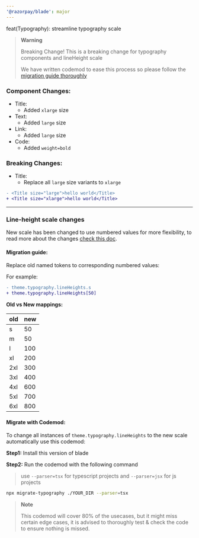 ```yaml
---
'@razorpay/blade': major
---
```


feat(Typography): streamline typography scale

> **Warning**
>
> Breaking Change!
> This is a breaking change for typography components and lineHeight scale
> 
> We have written codemod to ease this process so please follow the [migration guide thoroughly](#breaking-changes)

### Component Changes:

- Title:
  - Added `xlarge` size
- Text:
  - Added `large` size
- Link:
  - Added `large` size
- Code:
  - Added `weight=bold`

### Breaking Changes:

- Title:
  - Replace all `large` size variants to `xlarge`

```diff
- <Title size="large">hello world</Title>
+ <Title size="xlarge">hello world</Title>
```

---

### Line-height scale changes

New scale has been changed to use numbered values for more flexibility, to read more about the changes [check this doc](https://docs.google.com/document/d/16j8dIKuQF9GjDgkhkZwnokVGNeoK7R-7zzIXHCgvveA/edit).

#### **Migration guide:**

Replace old named tokens to corresponding numbered values:

For example:

```diff
- theme.typography.lineHeights.s
+ theme.typography.lineHeights[50]
```

**Old vs New mappings:**

| old | new |
| --- | --- |
| s   | 50  |
| m   | 50  |
| l   | 100 |
| xl  | 200 |
| 2xl | 300 |
| 3xl | 400 |
| 4xl | 600 |
| 5xl | 700 |
| 6xl | 800 |

#### **Migrate with Codemod:**

To change all instances of `theme.typography.lineHeights` to the new scale automatically use this codemod:

**Step1:** Install this version of blade

**Step2:** Run the codemod with the following command

> use `--parser=tsx` for typescript projects and `--parser=jsx` for js projects

```sh
npx migrate-typography ./YOUR_DIR --parser=tsx
```

> **Note**
>
> This codemod will cover 80% of the usecases, but it might miss certain edge cases, it is advised to thoroughly test & check the code to ensure nothing is missed.
